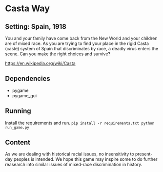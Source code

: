 # Casta Way

## Setting: Spain, 1918 

You and your family have come back from the New World and your children
are of mixed race. As you are trying to find your place in the rigid 
Casta (caste) system of Spain that discriminates by race, a deadly virus
enters the scene. Can you make the right choices and survive?

https://en.wikipedia.org/wiki/Casta

## Dependencies

- pygame
- pygame_gui

## Running

Install the requirements and run.
`
pip install -r requirements.txt
python run_game.py
`

## Content

As we are dealing with historical racial issues, no insensitivity to
present-day peoples is intended. We hope this game may inspire some
to do further reasearch into similar issues of mixed-race discrimination
in history.
